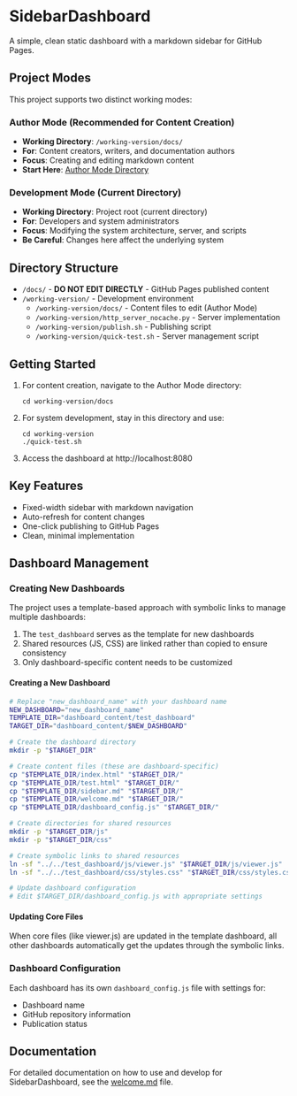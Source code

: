 # SidebarDashboard

A simple, clean static dashboard with a markdown sidebar for GitHub Pages.

## Project Modes

This project supports two distinct working modes:

### Author Mode (Recommended for Content Creation)
- **Working Directory**: `/working-version/docs/`
- **For**: Content creators, writers, and documentation authors
- **Focus**: Creating and editing markdown content
- **Start Here**: [Author Mode Directory](/working-version/docs/)

### Development Mode (Current Directory)
- **Working Directory**: Project root (current directory)
- **For**: Developers and system administrators
- **Focus**: Modifying the system architecture, server, and scripts
- **Be Careful**: Changes here affect the underlying system

## Directory Structure

- `/docs/` - **DO NOT EDIT DIRECTLY** - GitHub Pages published content
- `/working-version/` - Development environment
  - `/working-version/docs/` - Content files to edit (Author Mode)
  - `/working-version/http_server_nocache.py` - Server implementation
  - `/working-version/publish.sh` - Publishing script
  - `/working-version/quick-test.sh` - Server management script

## Getting Started

1. For content creation, navigate to the Author Mode directory:
   ```
   cd working-version/docs
   ```

2. For system development, stay in this directory and use:
   ```
   cd working-version
   ./quick-test.sh
   ```

3. Access the dashboard at http://localhost:8080

## Key Features

- Fixed-width sidebar with markdown navigation
- Auto-refresh for content changes
- One-click publishing to GitHub Pages
- Clean, minimal implementation

## Dashboard Management

### Creating New Dashboards

The project uses a template-based approach with symbolic links to manage multiple dashboards:

1. The `test_dashboard` serves as the template for new dashboards
2. Shared resources (JS, CSS) are linked rather than copied to ensure consistency
3. Only dashboard-specific content needs to be customized

#### Creating a New Dashboard

```bash
# Replace "new_dashboard_name" with your dashboard name
NEW_DASHBOARD="new_dashboard_name"
TEMPLATE_DIR="dashboard_content/test_dashboard"
TARGET_DIR="dashboard_content/$NEW_DASHBOARD"

# Create the dashboard directory
mkdir -p "$TARGET_DIR"

# Create content files (these are dashboard-specific)
cp "$TEMPLATE_DIR/index.html" "$TARGET_DIR/"
cp "$TEMPLATE_DIR/test.html" "$TARGET_DIR/"
cp "$TEMPLATE_DIR/sidebar.md" "$TARGET_DIR/"
cp "$TEMPLATE_DIR/welcome.md" "$TARGET_DIR/"
cp "$TEMPLATE_DIR/dashboard_config.js" "$TARGET_DIR/"

# Create directories for shared resources
mkdir -p "$TARGET_DIR/js"
mkdir -p "$TARGET_DIR/css"

# Create symbolic links to shared resources
ln -sf "../../test_dashboard/js/viewer.js" "$TARGET_DIR/js/viewer.js"
ln -sf "../../test_dashboard/css/styles.css" "$TARGET_DIR/css/styles.css"

# Update dashboard configuration
# Edit $TARGET_DIR/dashboard_config.js with appropriate settings
```

#### Updating Core Files

When core files (like viewer.js) are updated in the template dashboard, all other dashboards automatically get the updates through the symbolic links.

### Dashboard Configuration

Each dashboard has its own `dashboard_config.js` file with settings for:
- Dashboard name
- GitHub repository information
- Publication status

## Documentation

For detailed documentation on how to use and develop for SidebarDashboard, see the [welcome.md](/working-version/docs/welcome.md) file.
